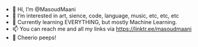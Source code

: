 - 👋 Hi, I’m @MasoudMaani
- 👀 I’m interested in art, sience, code, language, music, etc, etc, etc
- 🌱 Currently learning EVERYTHING, but mostly Machine Learning.
- 📫 You can reach me and all my links via https://linktr.ee/masoudmaani
- 👋 Cheerio peeps!
